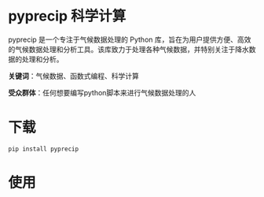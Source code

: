 # pyprecip 科学计算

pyprecip 是一个专注于气候数据处理的 Python 库，旨在为用户提供方便、高效的气候数据处理和分析工具。该库致力于处理各种气候数据，并特别关注于降水数据的处理和分析。

**关键词**：气候数据、函数式编程、科学计算

**受众群体**：任何想要编写python脚本来进行气候数据处理的人



# 下载

```sheel
pip install pyprecip
```



# 使用

